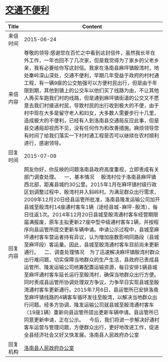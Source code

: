 # <a href="http://www.shangluo.gov.cn/zmhd/ldxxxx.jsp?urltype=leadermail.LeaderMailContentUrl&wbtreeid=1112&leadermailid=3214">交通不便利</a>
|Title|Content|
|:---:|---|
|来信时间|2015-06-24|
|来信内容|尊敬的领导:感谢您在百忙之中看到这封信件，虽然我长年在外工作，一年也回不了几次家，但是我觉得为了家乡的父老乡亲，我有必要给你写这封信。我家在洛南县麻坪镇殷湾村，地处秦岭深山深处，交通不便利，早期几年受益于政府的村村通工程，有一辆9座的公交勉强可以方便村民出行，但是由于年限到期，其他到镇上的公交车以他们买了线路为由，不让其他人再买车跑我们村的线路，但是通到麻坪镇街道的公交又不愿意去我们村接送村民，导致村民的出行收到极大的不便，由于村中现在大多是留守老人和妇女，大多数人需要步行十几里，造成极大的不便利，已经有人到洛南县交通局反应此事，但是县交通局却视而不见，没有任何作为和改善措施。麻烦领导您有时间了给我们落实一下村村通工程是否可以继续在农村顺利进行，感谢领导。|
|回复时间|2015-07-09|
|回复内容|网友你好，你反映的问题洛南县政府高度重视，立即责成有关部门调查处理。    一、基本情况     殷湾村位于洛南县麻坪镇西北部，距离县城约30公里。2015年1月在麻坪镇村级行政区划调整过程中，殷湾村并入斜岭村。为满足群众出行需求，2009年12月20日经县运管所批准，洛南县隆发运输公司加开县城至殷湾村14座通村客车1辆（途经县城-麻坪-殷湾），每日往返1次。2014年12月20日县城至殷湾通村客车经营期限届满报废，原车主拟更新27座中型中级通村客车1辆，并按程序向县运管所提交更新车辆申请。申请公示过程中，县城至麻坪通村客车营运者持有异议，认为增加座数影响同路段（县城至麻坪段）客运量。因此，县城至殷湾通村客车目前尚未更新通行。    二、调查处理情况    为了迅速解决麻坪镇殷湾村群众出行难问题，切实保障当地群众的生产生活，县政府已责成县运管所、隆发运输公司统筹配置运输资源，每日安排1辆县城至麻坪通村客车延长运行至殷湾村，确保当地群众出行方便。同时责成县运管所协调处理双方争议，力争早日实现县城至殷湾通村客车更新通行。2015年7月6日，县运管所已安排洛南至麻坪镇线路的4辆客车循环发往至殷湾，以解决当地群众出行问题。经多方协调，隆发运输公司就县城至殷湾通村客车（19座1辆）重新向县运管所提出更新车辆申请。县运管所已同意更新申请，正在公示。    今后，我们将进一步解决好通村客车运营与管理问题，方便群众出行，更好地改进工作，促进全县经济社会又好又快发展。洛南县人民政府办公室|
|回复机构|<a href="../../categories/agencies/洛南县人民政府办公室.md">洛南县人民政府办公室</a>|